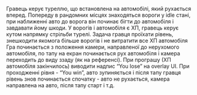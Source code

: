 Гравець керує туреллю, що встановлена на автомобілі, який рухається вперед. Попереду в рандомних місцях знаходяться вороги у idle стані, при наближенні авто до ворога він починає бігти до автомобіля і завдавати йому шкоди. У ворогів і автомобіля є ХП, гравець керує кутом напрямку стрільби турелі. Задача гравця проїхати рівень, знешкодити якомога більше ворогів і не витратити все ХП автомобіля
Гра починається з положення камери, направленої до нерухомого автомобіля, по тапу на екран починається рух автомобіля і камера переходить до виду ззаду (як на референсі). При програшу (ХП автомобіля закінчилось) виводити надпис “You lose” на overlay UI. При проходженні рівня - “You win”, авто зупиняється і після тапу гравця рівень знов починається спочатку - авто не рухається, камера направлена на авто, після тапу старт і т.д.
